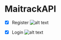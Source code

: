 # MaitrackAPI

- [x] Register
![alt text](https://user-images.githubusercontent.com/58008518/116295909-9b113b80-a767-11eb-87af-2412ad803814.PNG "Registering a user using the register API endpoint.")


- [x] Login
![alt text](https://user-images.githubusercontent.com/58008518/116295942-a19fb300-a767-11eb-85ed-cb00cce2538f.PNG "Logging in a user using the Login API endpoint.")
